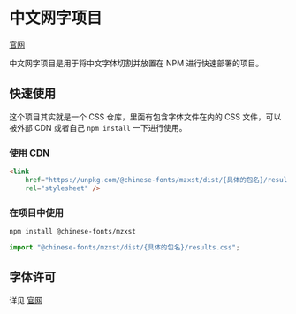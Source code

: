 # 中文网字项目

[官网](https://chinese-font.netlify.app/fonts/mzxst)

中文网字项目是用于将中文字体切割并放置在 NPM 进行快速部署的项目。

## 快速使用

这个项目其实就是一个 CSS 仓库，里面有包含字体文件在内的 CSS 文件，可以被外部 CDN 或者自己 `npm install` 一下进行使用。

### 使用 CDN

```html
<link
    href="https://unpkg.com/@chinese-fonts/mzxst/dist/{具体的包名}/results.css"
    rel="stylesheet" />
```

### 在项目中使用

```sh
npm install @chinese-fonts/mzxst
```

```ts
import "@chinese-fonts/mzxst/dist/{具体的包名}/results.css";
```

## 字体许可

详见 [官网](https://chinese-font.netlify.app/fonts/mzxst)
